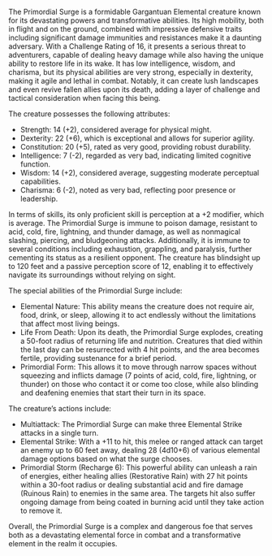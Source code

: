The Primordial Surge is a formidable Gargantuan Elemental creature known for its devastating powers and transformative abilities. Its high mobility, both in flight and on the ground, combined with impressive defensive traits including significant damage immunities and resistances make it a daunting adversary. With a Challenge Rating of 16, it presents a serious threat to adventurers, capable of dealing heavy damage while also having the unique ability to restore life in its wake. It has low intelligence, wisdom, and charisma, but its physical abilities are very strong, especially in dexterity, making it agile and lethal in combat. Notably, it can create lush landscapes and even revive fallen allies upon its death, adding a layer of challenge and tactical consideration when facing this being.

The creature possesses the following attributes:
- Strength: 14 (+2), considered average for physical might.
- Dexterity: 22 (+6), which is exceptional and allows for superior agility.
- Constitution: 20 (+5), rated as very good, providing robust durability.
- Intelligence: 7 (-2), regarded as very bad, indicating limited cognitive function.
- Wisdom: 14 (+2), considered average, suggesting moderate perceptual capabilities.
- Charisma: 6 (-2), noted as very bad, reflecting poor presence or leadership.

In terms of skills, its only proficient skill is perception at a +2 modifier, which is average. The Primordial Surge is immune to poison damage, resistant to acid, cold, fire, lightning, and thunder damage, as well as nonmagical slashing, piercing, and bludgeoning attacks. Additionally, it is immune to several conditions including exhaustion, grappling, and paralysis, further cementing its status as a resilient opponent. The creature has blindsight up to 120 feet and a passive perception score of 12, enabling it to effectively navigate its surroundings without relying on sight.

The special abilities of the Primordial Surge include:
- Elemental Nature: This ability means the creature does not require air, food, drink, or sleep, allowing it to act endlessly without the limitations that affect most living beings.
- Life From Death: Upon its death, the Primordial Surge explodes, creating a 50-foot radius of returning life and nutrition. Creatures that died within the last day can be resurrected with 4 hit points, and the area becomes fertile, providing sustenance for a brief period.
- Primordial Form: This allows it to move through narrow spaces without squeezing and inflicts damage (7 points of acid, cold, fire, lightning, or thunder) on those who contact it or come too close, while also blinding and deafening enemies that start their turn in its space.

The creature’s actions include:
- Multiattack: The Primordial Surge can make three Elemental Strike attacks in a single turn.
- Elemental Strike: With a +11 to hit, this melee or ranged attack can target an enemy up to 60 feet away, dealing 28 (4d10+6) of various elemental damage options based on what the surge chooses.
- Primordial Storm (Recharge 6): This powerful ability can unleash a rain of energies, either healing allies (Restorative Rain) with 27 hit points within a 30-foot radius or dealing substantial acid and fire damage (Ruinous Rain) to enemies in the same area. The targets hit also suffer ongoing damage from being coated in burning acid until they take action to remove it.

Overall, the Primordial Surge is a complex and dangerous foe that serves both as a devastating elemental force in combat and a transformative element in the realm it occupies.